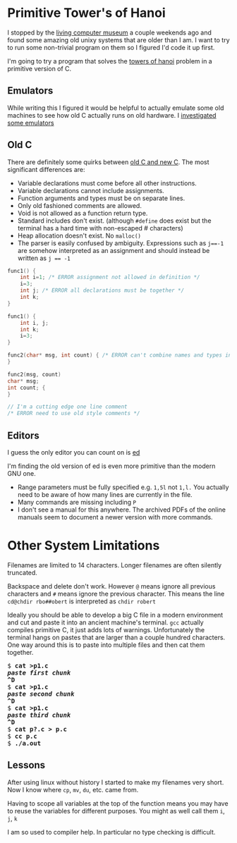 
# Primitive Tower's of Hanoi

I stopped by the [living computer museum](http://www.livingcomputers.org/) a couple weekends ago and found some amazing old unixy systems that are older than I am. I want to try to run some non-trivial program on them so I figured I'd code it up first.

I'm going to try a program that solves the [towers of hanoi](https://en.wikipedia.org/wiki/Tower_of_Hanoi) problem in a primitive version of C.

## Emulators

While writing this I figured it would be helpful to actually emulate some old machines to see how old C actually runs on old hardware. I [investigated some emulators](doc/emulators.md)

## Old C

There are definitely some quirks between [old C and new C](http://ee.hawaii.edu/~tep/EE160/Book/chapapx/node7.html). The most significant differences are:

* Variable declarations must come before all other instructions.
* Variable declarations cannot include assignments.
* Function arguments and types must be on separate lines.
* Only old fashioned comments are allowed.
* Void is not allowed as a function return type.
* Standard includes don't exist. (although `#define` does exist but the terminal has a hard time with non-escaped # characters)
* Heap allocation doesn't exist. No `malloc()`
* The parser is easily confused by ambiguity. Expressions such as `j==-1` are somehow interpreted as an assignment and should instead be written as `j == -1`

```C
func1() {
    int i=1; /* ERROR assignment not allowed in definition */
    i=3;
    int j; /* ERROR all declarations must be together */
    int k;
}

func1() {
    int i, j;
    int k;
    i=3;
}

func2(char* msg, int count) { /* ERROR can't combine names and types in fn parms */
}

func2(msg, count)
char* msg;
int count; {
}

// I'm a cutting edge one line comment
/* ERROR need to use old style comments */
```

## Editors

I guess the only editor you can count on is [ed](https://en.wikipedia.org/wiki/Ed_(text_editor))

I'm finding the old version of ed is even more primitive than the modern GNU one.

* Range parameters must be fully specified e.g. `1,5l` not `1,l.` You actually need to be aware of how many lines are currently in the file.
* Many commands are missing including `P`
* I don't see a manual for this anywhere. The archived PDFs of the online manuals seem to document a newer version with more commands.

# Other System Limitations

Filenames are limited to 14 characters. Longer filenames are often silently truncated.

Backspace and delete don't work. However `@` means ignore all previous characters and `#` means ignore the previous character. This means the line `cd@chdir rbo##obert` is interpreted as `chdir robert`

Ideally you should be able to develop a big C file in a modern environment and cut and paste it into an ancient machine's terminal. `gcc` actually compiles primitive C, it just adds lots of warnings. Unfortunately the terminal hangs on pastes that are larger than a couple hundred characters. One way around this is to paste into multiple files and then cat them together.

<pre>
$ <b>cat >p1.c
<i>paste first chunk</i>
^D</b>
$ <b>cat >p1.c
<i>paste second chunk</i>
^D</b>
$ <b>cat >p1.c
<i>paste third chunk</i>
^D</b>
$ <b>cat p?.c > p.c</b>
$ <b>cc p.c</b>
$ <b>./a.out</b>
</pre>

## Lessons

After using linux without history I started to make my filenames very short. Now I know where `cp`, `mv`, `du`, etc. came from.

Having to scope all variables at the top of the function means you may have to reuse the variables for different purposes. You might as well call them `i`, `j`, `k`

I am so used to compiler help. In particular no type checking is difficult.